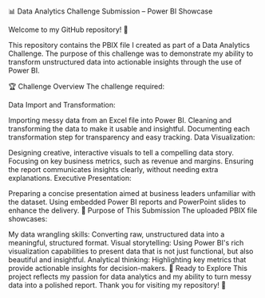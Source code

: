 📊 Data Analytics Challenge Submission – Power BI Showcase

Welcome to my GitHub repository! 🚀

This repository contains the PBIX file I created as part of a Data Analytics Challenge. The purpose of this challenge was to demonstrate my ability to transform unstructured data into actionable insights through the use of Power BI.

🏆 Challenge Overview
The challenge required:

Data Import and Transformation:

Importing messy data from an Excel file into Power BI.
Cleaning and transforming the data to make it usable and insightful.
Documenting each transformation step for transparency and easy tracking.
Data Visualization:

Designing creative, interactive visuals to tell a compelling data story.
Focusing on key business metrics, such as revenue and margins.
Ensuring the report communicates insights clearly, without needing extra explanations.
Executive Presentation:

Preparing a concise presentation aimed at business leaders unfamiliar with the dataset.
Using embedded Power BI reports and PowerPoint slides to enhance the delivery.
🎯 Purpose of This Submission
The uploaded PBIX file showcases:

My data wrangling skills: Converting raw, unstructured data into a meaningful, structured format.
Visual storytelling: Using Power BI's rich visualization capabilities to present data that is not just functional, but also beautiful and insightful.
Analytical thinking: Highlighting key metrics that provide actionable insights for decision-makers.
🚀 Ready to Explore
This project reflects my passion for data analytics and my ability to turn messy data into a polished report. Thank you for visiting my repository! 🙌
